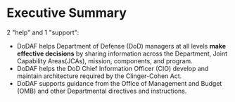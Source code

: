 # Executive Summary 

2 "help" and 1 "support":
- DoDAF helps Department of Defense (DoD) managers at all levels **make effective decisions** by sharing information across the Department, Joint Capability Areas(JCAs), mission, components, and program. 
- DoDAF helps the DoD Chief Information Officer (CIO) develop and maintain architecture required by the Clinger-Cohen Act.
- DoDAF supports guidance from the Office of Management and Budget (OMB) and other Departmental directives and instructions.

